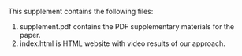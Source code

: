 This supplement contains the following files:

1) supplement.pdf contains the PDF supplementary materials for the paper.
2) index.html is HTML website with video results of our approach.
